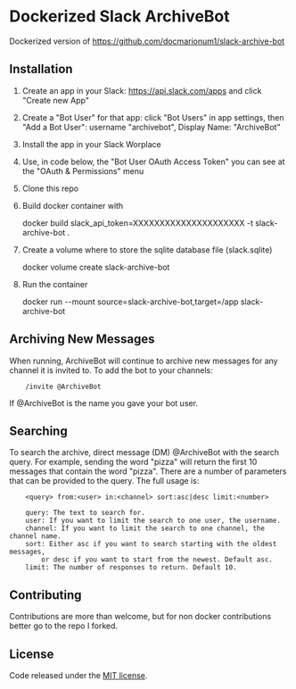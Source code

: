 # Dockerized Slack ArchiveBot

Dockerized version of https://github.com/docmarionum1/slack-archive-bot

## Installation

1. Create an app in your Slack: https://api.slack.com/apps and click "Create new App"
1. Create a "Bot User" for that app: click "Bot Users" in app settings, then "Add a Bot User": username "archivebot", Display Name: "ArchiveBot"
1. Install the app in your Slack Worplace
1. Use, in code below, the "Bot User OAuth Access Token" you can see at the "OAuth & Permissions" menu
1. Clone this repo 
1. Build docker container with 

      docker build slack_api_token=XXXXXXXXXXXXXXXXXXXXX -t slack-archive-bot .

1. Create a volume where to store the sqlite database file (slack.sqlite)

      docker volume create  slack-archive-bot

1. Run the container 

      docker run  --mount source=slack-archive-bot,target=/app slack-archive-bot


## Archiving New Messages

When running, ArchiveBot will continue to archive new messages for any channel it
is invited to.  To add the bot to your channels:

        /invite @ArchiveBot

If @ArchiveBot is the name you gave your bot user.

## Searching

To search the archive, direct message (DM) @ArchiveBot with the search query.
For example, sending the word "pizza" will return the first 10 messages that
contain the word "pizza".  There are a number of parameters that can be provided
to the query.  The full usage is:

        <query> from:<user> in:<channel> sort:asc|desc limit:<number>

        query: The text to search for.
        user: If you want to limit the search to one user, the username.
        channel: If you want to limit the search to one channel, the channel name.
        sort: Either asc if you want to search starting with the oldest messages,
            or desc if you want to start from the newest. Default asc.
        limit: The number of responses to return. Default 10.


## Contributing

Contributions are more than welcome, but for non docker contributions better go to the repo I forked.  

## License

Code released under the [MIT license](LICENSE).
